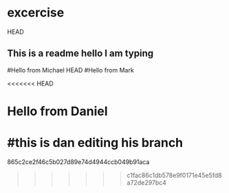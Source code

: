 # excercise

 HEAD
## This is a readme hello I am typing 
#Hello from Michael
 HEAD
#Hello from Mark

<<<<<<< HEAD
# Hello from Daniel

#this is dan editing his branch
=======

 865c2ce2f46c5b027d89e74d4944ccb049b91aca
>>>>>>> c1fac86c1db578e9f0171e45e5fd8a72de297bc4
